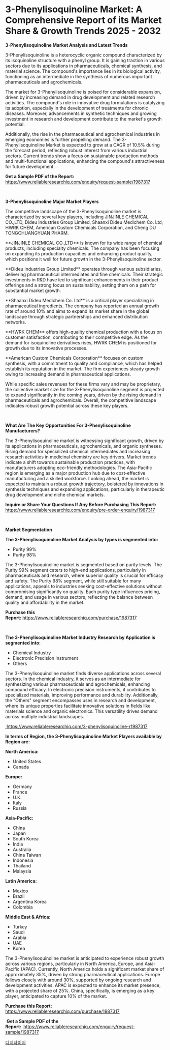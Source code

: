 <p><h1>3-Phenylisoquinoline Market: A Comprehensive Report of its Market Share & Growth Trends 2025 - 2032</h1></p><p><strong>3-Phenylisoquinoline Market Analysis and Latest Trends</strong></p>
<p><p>3-Phenylisoquinoline is a heterocyclic organic compound characterized by its isoquinoline structure with a phenyl group. It is gaining traction in various sectors due to its applications in pharmaceuticals, chemical synthesis, and material science. The compound's importance lies in its biological activity, functioning as an intermediate in the synthesis of numerous important pharmaceuticals and agrochemicals.</p><p>The market for 3-Phenylisoquinoline is poised for considerable expansion, driven by increasing demand in drug development and related research activities. The compound's role in innovative drug formulations is catalyzing its adoption, especially in the development of treatments for chronic diseases. Moreover, advancements in synthetic techniques and growing investment in research and development contribute to the market's growth potential.</p><p>Additionally, the rise in the pharmaceutical and agrochemical industries in emerging economies is further propelling demand. The 3-Phenylisoquinoline Market is expected to grow at a CAGR of 10.5% during the forecast period, reflecting robust interest from various industrial sectors. Current trends show a focus on sustainable production methods and multi-functional applications, enhancing the compound's attractiveness for future development.</p></p>
<p><strong>Get a Sample PDF of the Report:&nbsp;</strong> <a href="https://www.reliableresearchiq.com/enquiry/request-sample/1987317?utm_campaign=1102&utm_medium=2&utm_source=Github&utm_content=ia&utm_term=05022025&utm_id=3-phenylisoquinoline">https://www.reliableresearchiq.com/enquiry/request-sample/1987317</a></p>
<p>&nbsp;</p>
<p><strong>3-Phenylisoquinoline Major Market Players</strong></p>
<p><p>The competitive landscape of the 3-Phenylisoquinoline market is characterized by several key players, including JINJINLE CHEMICAL CO.,LTD, Dideu Industries Group Limited, Shaanxi Dideu Medichem Co. Ltd, HWRK CHEM, American Custom Chemicals Corporation, and Cheng DU TONGCHUANGYUAN PHARM. </p><p>**JINJINLE CHEMICAL CO.,LTD** is known for its wide range of chemical products, including specialty chemicals. The company has been focusing on expanding its production capacities and enhancing product quality, which positions it well for future growth in the 3-Phenylisoquinoline sector.</p><p>**Dideu Industries Group Limited** operates through various subsidiaries, delivering pharmaceutical intermediates and fine chemicals. Their strategic investments in R&D have led to significant enhancements in their product offerings and a strong focus on sustainability, setting them on a path for substantial market growth.</p><p>**Shaanxi Dideu Medichem Co. Ltd** is a critical player specializing in pharmaceutical ingredients. The company has reported an annual growth rate of around 10% and aims to expand its market share in the global landscape through strategic partnerships and enhanced distribution networks.</p><p>**HWRK CHEM** offers high-quality chemical production with a focus on customer satisfaction, contributing to their competitive edge. As the demand for isoquinoline derivatives rises, HWRK CHEM is positioned for growth due to its innovative processes.</p><p>**American Custom Chemicals Corporation** focuses on custom synthesis, with a commitment to quality and compliance, which has helped establish its reputation in the market. The firm experiences steady growth owing to increasing demand in pharmaceutical applications. </p><p>While specific sales revenues for these firms vary and may be proprietary, the collective market size for the 3-Phenylisoquinoline segment is projected to expand significantly in the coming years, driven by the rising demand in pharmaceuticals and agrochemicals. Overall, the competitive landscape indicates robust growth potential across these key players.</p></p>
<p>&nbsp;</p>
<p><strong>What Are The Key Opportunities For 3-Phenylisoquinoline Manufacturers?</strong></p>
<p><p>The 3-Phenylisoquinoline market is witnessing significant growth, driven by its applications in pharmaceuticals, agrochemicals, and organic syntheses. Rising demand for specialized chemical intermediates and increasing research activities in medicinal chemistry are key drivers. Market trends indicate a shift towards sustainable production practices, with manufacturers adopting eco-friendly methodologies. The Asia-Pacific region is emerging as a major production hub due to cost-effective manufacturing and a skilled workforce. Looking ahead, the market is expected to maintain a robust growth trajectory, bolstered by innovations in synthesis techniques and expanding applications, particularly in therapeutic drug development and niche chemical markets.</p></p>
<p><strong>Inquire or Share Your Questions If Any Before Purchasing This Report:</strong> <a href="https://www.reliableresearchiq.com/enquiry/pre-order-enquiry/1987317?utm_campaign=1102&utm_medium=2&utm_source=Github&utm_content=ia&utm_term=05022025&utm_id=3-phenylisoquinoline">https://www.reliableresearchiq.com/enquiry/pre-order-enquiry/1987317</a></p>
<p>&nbsp;</p>
<p><strong>Market Segmentation</strong></p>
<p><strong>The 3-Phenylisoquinoline Market Analysis by types is segmented into:</strong></p>
<p><ul><li>Purity 99%</li><li>Purity 98%</li></ul></p>
<p><p>The 3-Phenylisoquinoline market is segmented based on purity levels. The Purity 99% segment caters to high-end applications, particularly in pharmaceuticals and research, where superior quality is crucial for efficacy and safety. The Purity 98% segment, while still suitable for many applications, appeals to industries seeking cost-effective solutions without compromising significantly on quality. Each purity type influences pricing, demand, and usage in various sectors, reflecting the balance between quality and affordability in the market.</p></p>
<p><strong>Purchase this Report:&nbsp;</strong><a href="https://www.reliableresearchiq.com/purchase/1987317?utm_campaign=1102&utm_medium=2&utm_source=Github&utm_content=ia&utm_term=05022025&utm_id=3-phenylisoquinoline">https://www.reliableresearchiq.com/purchase/1987317</a></p>
<p>&nbsp;</p>
<p><strong>The 3-Phenylisoquinoline Market Industry Research by Application is segmented into:</strong></p>
<p><ul><li>Chemical Industry</li><li>Electronic Precision Instrument</li><li>Others</li></ul></p>
<p><p>The 3-Phenylisoquinoline market finds diverse applications across several sectors. In the chemical industry, it serves as an intermediate for synthesizing various pharmaceuticals and agrochemicals, enhancing compound efficacy. In electronic precision instruments, it contributes to specialized materials, improving performance and durability. Additionally, the "Others" segment encompasses uses in research and development, where its unique properties facilitate innovative solutions in fields like materials science and organic electronics. This versatility drives demand across multiple industrial landscapes.</p></p>
<p><a href="https://www.reliableresearchiq.com/3-phenylisoquinoline-r1987317?utm_campaign=1102&utm_medium=2&utm_source=Github&utm_content=ia&utm_term=05022025&utm_id=3-phenylisoquinoline">&nbsp;https://www.reliableresearchiq.com/3-phenylisoquinoline-r1987317</a></p>
<p><strong>In terms of Region, the 3-Phenylisoquinoline Market Players available by Region are:</strong></p>
<p>
    <p> <strong> North America: </strong>
        <ul>
            <li>United States</li>
            <li>Canada</li>
        </ul>
        </p> 
    <p> <strong> Europe: </strong>
        <ul>
            <li>Germany</li>
            <li>France</li>
            <li>U.K.</li>
            <li>Italy</li>
            <li>Russia</li>
        </ul>
        </p> 
    <p> <strong> Asia-Pacific: </strong>
        <ul>
            <li>China</li>
            <li>Japan</li>
            <li>South Korea</li>
            <li>India</li>
            <li>Australia</li>
            <li>China Taiwan</li>
            <li>Indonesia</li>
            <li>Thailand</li>
            <li>Malaysia</li>
        </ul>
        </p> 
    <p> <strong> Latin America: </strong>
        <ul>
            <li>Mexico</li>
            <li>Brazil</li>
            <li>Argentina Korea</li>
            <li>Colombia</li>
        </ul>
        </p> 
    <p> <strong> Middle East & Africa: </strong>
        <ul>
            <li>Turkey</li>
            <li>Saudi</li>
            <li>Arabia</li>
            <li>UAE</li>
            <li>Korea</li>
        </ul>
    </p>
    </p>
<p><p>The 3-Phenylisoquinoline market is anticipated to experience robust growth across various regions, particularly in North America, Europe, and Asia-Pacific (APAC). Currently, North America holds a significant market share of approximately 35%, driven by strong pharmaceutical applications. Europe follows closely with around 30%, supported by ongoing research and development activities. APAC is expected to enhance its market presence, with a projected share of 25%. China, specifically, is emerging as a key player, anticipated to capture 10% of the market.</p></p>
<p><strong>Purchase this Report: </strong><a href="https://www.reliableresearchiq.com/purchase/1987317?utm_campaign=1102&utm_medium=2&utm_source=Github&utm_content=ia&utm_term=05022025&utm_id=3-phenylisoquinoline">https://www.reliableresearchiq.com/purchase/1987317</a></p>
<p>&nbsp;<strong>Get a Sample PDF of the Report:&nbsp;&nbsp;</strong><a href="https://www.reliableresearchiq.com/enquiry/request-sample/1987317?utm_campaign=1102&utm_medium=2&utm_source=Github&utm_content=ia&utm_term=05022025&utm_id=3-phenylisoquinoline">https://www.reliableresearchiq.com/enquiry/request-sample/1987317</a></p>
<p><strong></strong></p>
<p><p><a href="https://github.com/laholand/Market-Research-Report-List-7/blob/main/628614035353.md?utm_campaign=1102&utm_medium=2&utm_source=Github&utm_content=ia&utm_term=05022025&utm_id=3-phenylisoquinoline">디지타이저</a></p></p>